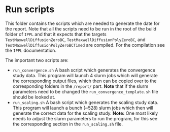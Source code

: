 # Run scripts

This folder contains the scripts which are needed to generate the date for the report. Note that all the scripts need to be run in the root of the build folder of `IPPL` and that it expects that the targets `TestMaxwellDiffusionZeroBC`, `TestMaxwellDiffusionPolyZeroBC`, and `TestMaxwellDiffusionPolyZeroBCTimed` are compiled. For the compilation see the `IPPL` documentation.

The important two scripts are:
 - `run_convergence.sh` A bash script which generates the convergence study data. This program will launch 4 slurm jobs which will generate the corresponding output files, which then can be copied over to the corresponding folders in the `/report/` part. **Note** that if the slurm parameters need to be changed the `run_convergence_template.sh` file should be looked at.
 - `run_scaling.sh` A bash script which generates the scaling study data. This program will launch a bunch (~528) slurm jobs which then will generate the correct data for the scaling study. **Note:** One most likely needs to adjust the slurm parameters to run the program, for this see the corresponding section in the `run_scaling.sh` file.